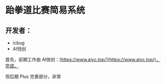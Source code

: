 # 跆拳道比赛简易系统

## 开发者：

- icbug
- AI悦创

首先，前期工作由 AI悦创：[https://www.aiyc.top/](https://www.aiyc.top/)，完成。

但后期 Plus 完善部分，非常